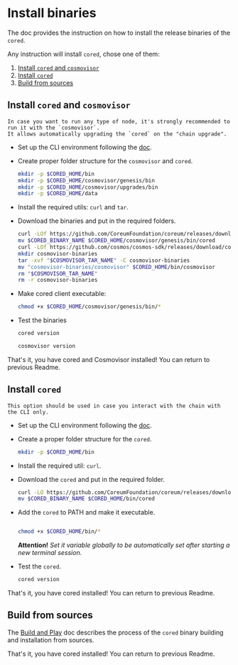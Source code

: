 # Install binaries

The doc provides the instruction on how to install the release binaries of the `cored`.

Any instruction will install `cored`, chose one of them:

1. [Install `cored` and `cosmovisor`](#install-cored-and-cosmovisor)
2. [Install `cored`](#install-cored)
3. [Build from sources](#build-from-sources)

## Install `cored` and `cosmovisor`

    In case you want to run any type of node, it's strongly recommended to run it with the `cosmovisor`.
    It allows automatically upgrading the `cored` on the "chain upgrade".

* Set up the CLI environment following the [doc](cli-env.md).

* Create proper folder structure for the `cosmovisor` and `cored`.

    ```bash
    mkdir -p $CORED_HOME/bin
    mkdir -p $CORED_HOME/cosmovisor/genesis/bin
    mkdir -p $CORED_HOME/cosmovisor/upgrades/bin
    mkdir -p $CORED_HOME/data
    ```

* Install the required utils: `curl` and `tar`.

* Download the binaries and put in the required folders.


    ```bash
    curl -LOf https://github.com/CoreumFoundation/coreum/releases/download/$CORED_VERSION/$CORED_BINARY_NAME
    mv $CORED_BINARY_NAME $CORED_HOME/cosmovisor/genesis/bin/cored
    curl -LOf https://github.com/cosmos/cosmos-sdk/releases/download/cosmovisor%2F$CORED_COSMOVISOR_VERSION/$COSMOVISOR_TAR_NAME
    mkdir cosmovisor-binaries
    tar -xvf "$COSMOVISOR_TAR_NAME" -C cosmovisor-binaries
    mv "cosmovisor-binaries/cosmovisor" $CORED_HOME/bin/cosmovisor
    rm "$COSMOVISOR_TAR_NAME"
    rm -r cosmovisor-binaries
    ```

* Make cored client executable:

    ```bash
    chmod +x $CORED_HOME/cosmovisor/genesis/bin/*
    ```
  

* Test the binaries

    ```bash
    cored version
    ```

    ```bash
    cosmovisor version
    ```

That's it, you have cored and Cosmovisor installed! You can return to previous Readme.

## Install `cored`

    This option should be used in case you interact with the chain with the CLI only.

* Set up the CLI environment following the [doc](cli-env.md).

* Create a proper folder structure for the `cored`.

    ```bash
    mkdir -p $CORED_HOME/bin
    ```

* Install the required util: `curl`.

* Download the `cored` and put in the required folder.

    ```bash
    curl -LO https://github.com/CoreumFoundation/coreum/releases/download/$CORED_VERSION/$CORED_BINARY_NAME
    mv $CORED_BINARY_NAME $CORED_HOME/bin/cored
    ```

* Add the `cored` to PATH and make it executable.

    ```bash
  
    chmod +x $CORED_HOME/bin/*
    ```

  **Attention!** *Set it variable globally to be automatically set after starting a new terminal session.*

* Test the `cored`.

    ```bash
    cored version
    ```

That's it, you have cored installed! You can return to previous Readme.

## Build from sources

The [Build and Play](https://github.com/CoreumFoundation/coreum/blob/master/README.md#build-and-play) doc describes the
process of the `cored` binary building and installation from sources.

That's it, you have cored installed! You can return to previous Readme.
